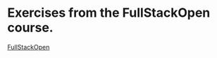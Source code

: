# Exercises from the FullStackOpen course. 
<a href="https://www.fullstackopen.com/en"> FullStackOpen </a>

